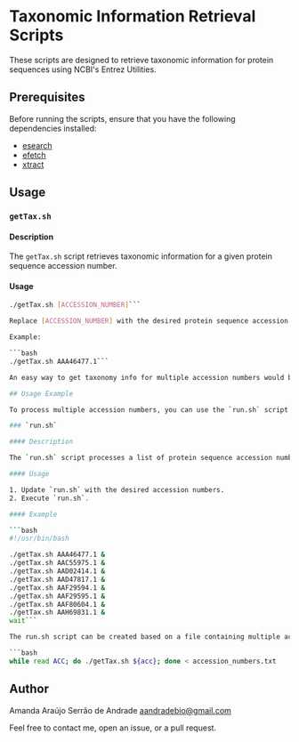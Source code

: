 # Taxonomic Information Retrieval Scripts

These scripts are designed to retrieve taxonomic information for protein sequences using NCBI's Entrez Utilities.

## Prerequisites

Before running the scripts, ensure that you have the following dependencies installed:

- [esearch](https://www.ncbi.nlm.nih.gov/books/NBK179288/)
- [efetch](https://www.ncbi.nlm.nih.gov/books/NBK25499/)
- [xtract](https://www.ncbi.nlm.nih.gov/books/NBK179288/)

## Usage

### `getTax.sh`

#### Description

The `getTax.sh` script retrieves taxonomic information for a given protein sequence accession number.

#### Usage

```bash
./getTax.sh [ACCESSION_NUMBER]```

Replace [ACCESSION_NUMBER] with the desired protein sequence accession number.

Example:

```bash
./getTax.sh AAA46477.1```

An easy way to get taxonomy info for multiple accession numbers would be creating a run.sh file.

## Usage Example

To process multiple accession numbers, you can use the `run.sh` script:

### `run.sh`

#### Description

The `run.sh` script processes a list of protein sequence accession numbers using the `getTax.sh` script.

#### Usage

1. Update `run.sh` with the desired accession numbers.
2. Execute `run.sh`.

#### Example

```bash
#!/usr/bin/bash

./getTax.sh AAA46477.1 &
./getTax.sh AAC55975.1 &
./getTax.sh AAD02414.1 &
./getTax.sh AAD47817.1 &
./getTax.sh AAF29594.1 &
./getTax.sh AAF29595.1 &
./getTax.sh AAF80604.1 &
./getTax.sh AAH69831.1 &
wait```

The run.sh script can be created based on a file containing multiple accession numbers or you could use: 

```bash
while read ACC; do ./getTax.sh ${acc}; done < accession_numbers.txt
```

## Author

Amanda Araújo Serrão de Andrade aandradebio@gmail.com

Feel free to contact me, open an issue, or a pull request.





